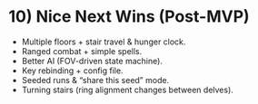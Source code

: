 # 10) Nice Next Wins (Post-MVP)

- Multiple floors + stair travel & hunger clock.
- Ranged combat + simple spells.
- Better AI (FOV-driven state machine).
- Key rebinding + config file.
- Seeded runs & “share this seed” mode.
- Turning stairs (ring alignment changes between delves).
